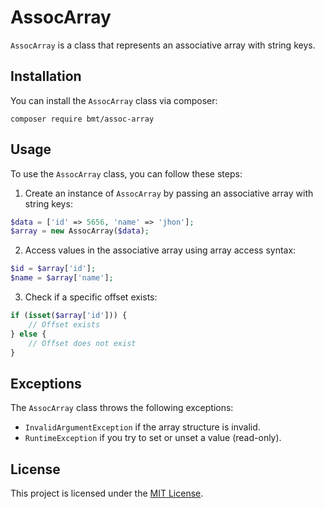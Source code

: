 # AssocArray

`AssocArray` is a class that represents an associative array with string keys.

## Installation

You can install the `AssocArray` class via composer:

```
composer require bmt/assoc-array
```

## Usage

To use the `AssocArray` class, you can follow these steps:

1. Create an instance of `AssocArray` by passing an associative array with string keys:

```php
$data = ['id' => 5656, 'name' => 'jhon'];
$array = new AssocArray($data);
```

2. Access values in the associative array using array access syntax:

```php
$id = $array['id'];
$name = $array['name'];
```

3. Check if a specific offset exists:

```php
if (isset($array['id'])) {
    // Offset exists
} else {
    // Offset does not exist
}
```

## Exceptions

The `AssocArray` class throws the following exceptions:

- `InvalidArgumentException` if the array structure is invalid.
- `RuntimeException` if you try to set or unset a value (read-only).

## License

This project is licensed under the [MIT License](LICENSE).